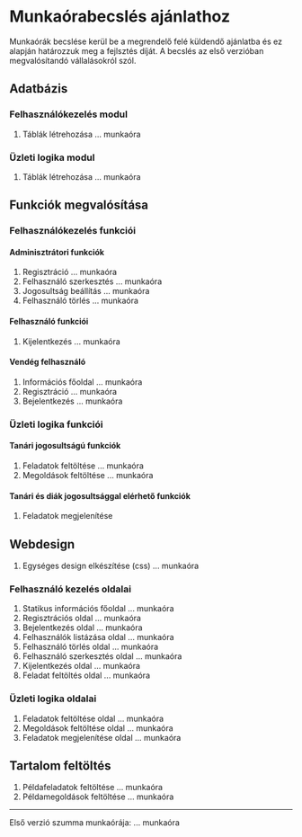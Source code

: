 # Munkaórabecslés ajánlathoz
Munkaórák becslése kerül be a megrendelő felé küldendő ajánlatba és ez alapján határozzuk meg a fejlsztés díját.
A becslés az első verzióban megvalósítandó vállalásokról szól.

## Adatbázis
### Felhasználókezelés modul
1) Táblák létrehozása               ... munkaóra
### Üzleti logika modul    
1) Táblák létrehozása               ... munkaóra

## Funkciók megvalósítása
### Felhasználókezelés funkciói
#### Adminisztrátori funkciók
1) Regisztráció                     ... munkaóra
2) Felhasználó szerkesztés          ... munkaóra
3) Jogosultság beállítás            ... munkaóra
4) Felhasználó törlés               ... munkaóra
#### Felhasználó funkciói
1) Kijelentkezés                    ... munkaóra
#### Vendég felhasználó
1) Információs főoldal              ... munkaóra
2) Regisztráció                     ... munkaóra
3) Bejelentkezés                    ... munkaóra
### Üzleti logika funkciói
#### Tanári jogosultságú funkciók
1) Feladatok feltöltése             ... munkaóra
2) Megoldások feltöltése            ... munkaóra
#### Tanári és diák jogosultsággal elérhető funkciók
1) Feladatok megjelenítése

## Webdesign
1) Egységes design elkészítése (css) ... munkaóra
### Felhasználó kezelés oldalai
1) Statikus információs főoldal      ... munkaóra
2) Regisztrációs oldal               ... munkaóra
3) Bejelentkezés oldal               ... munkaóra
4) Felhasználók listázása oldal      ... munkaóra
5) Felhasználó törlés oldal          ... munkaóra
6) Felhasználó szerkesztés oldal     ... munkaóra
7) Kijelentkezés oldal               ... munkaóra
8) Feladat feltöltés oldal           ... munkaóra
### Üzleti logika oldalai
1) Feladatok feltöltése oldal        ... munkaóra
2) Megoldások feltöltése oldal       ... munkaóra
3) Feladatok megjelenítése oldal     ... munkaóra

## Tartalom feltöltés
1) Példafeladatok feltöltése         ... munkaóra
2) Példamegoldások feltöltése        ... munkaóra

--------------------------------------------------
Első verzió szumma munkaórája:       ... munkaóra
